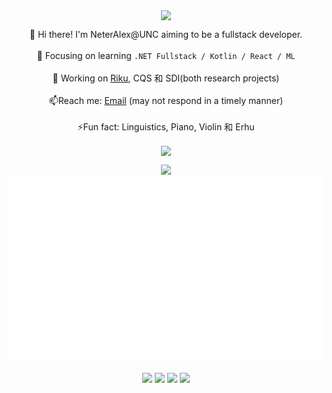 <p align="center">
        <img align="center" height="130" src="https://github-widgetbox.vercel.app/api/profile?username=neteralex&data=followers,repositories,stars,commits" />
</p>
<p align="center">
       👋 Hi there!  I'm NeterAlex@UNC aiming to be a fullstack developer. <br><br> 
       🧭 Focusing on learning <code>.NET Fullstack / Kotlin / React / ML</code> <br><br>
        🔭 Working on <a href="https://github.com/NeterAlex/Riku">Riku</a>, CQS 和 SDI(both research projects) <br><br>
        📫Reach me: <a href="neteralex@outlook.com">Email</a> (may not respond in a timely manner) <br><br>
        ⚡Fun fact: Linguistics, Piano, Violin 和 Erhu <br>
</p>
<p align="center">
        <img align="center" height="180" src="http://github-profile-summary-cards.vercel.app/api/cards/profile-details?username=NeterAlex&theme=github" />
</p>
<p align="center">
        <img  src="https://github-readme-neteralex.vercel.app/api?username=neteralex&show_icons=true&hide_rank=true&theme=transparent&count_private=true&hide_border=true"/>
         <img src="https://raw.githubusercontent.com/NeterAlex/github_stats/master/generated/languages.svg" />
</p>
<p align="center">
        <img align="center" width="400" src="https://github-widgetbox.vercel.app/api/skills?languages=ts,java,python,csharp,kotlin,dart,go&includeNames=true" />
        <img align="center" width="400" src="https://github-widgetbox.vercel.app/api/skills?frameworks=vue,react,next,django,flutter,tailwind,dotnetcore&includeNames=true" />
        <img align="center" width="400" src="https://github-widgetbox.vercel.app/api/skills?tools=git,docker,redis,nginx,gradle,prettier&includeNames=true" />
        <img align="center" width="400" src="https://github-widgetbox.vercel.app/api/skills?libraries=tensorflow&includeNames=true" />
</p>
